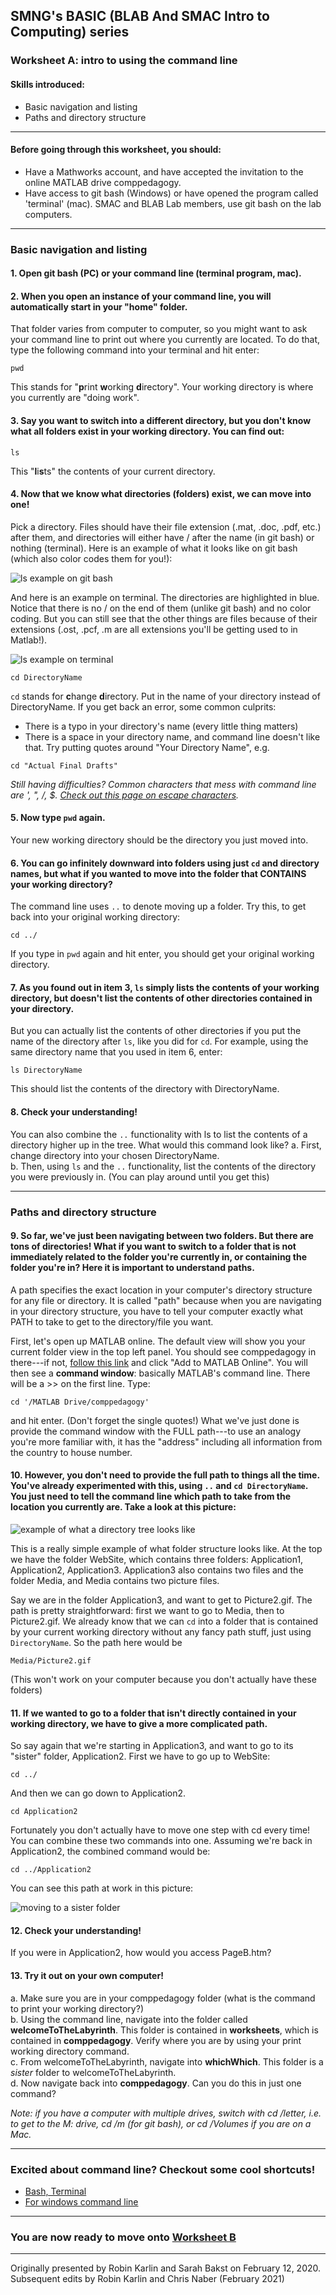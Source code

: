 ## SMNG's BASIC (BLAB And SMAC Intro to Computing) series
### Worksheet A: intro to using the command line 
 
#### Skills introduced: 
* Basic navigation and listing
* Paths and directory structure

----------------------------------------------------------------------------------
#### Before going through this worksheet, you should:
* Have a Mathworks account, and have accepted the invitation to the online MATLAB drive comppedagogy. 
* Have access to git bash (Windows) or have opened the program called 'terminal' (mac). SMAC and BLAB Lab members, use git bash on the lab computers.
----------------------------------------------------------------------------------
### Basic navigation and listing

#### 1. Open git bash (PC) or your command line (terminal program, mac).
#### 2. When you open an instance of your command line, you will automatically start in your "home" folder. 
That folder varies from computer to computer, so you might want to ask your command line to print out where you currently are located. To do that, type the following command into your terminal and hit enter: 

`pwd` 

This stands for "**p**rint **w**orking **d**irectory". Your working directory is where you currently are "doing work". 

#### 3. Say you want to switch into a different directory, but you don't know what all folders exist in your working directory. You can find out: 

`ls` 

This "**l**i**s**ts" the contents of your current directory. 

#### 4. Now that we know what directories (folders) exist, we can move into one! 
Pick a directory. Files should have their file extension (.mat, .doc, .pdf, etc.) after them, and directories will either have / after the name (in git bash) or nothing (terminal). Here is an example of what it looks like on git bash (which also color codes them for you!):

![ls example on git bash](directoryPictureExamples/resultsOfLs_gitbash.png)

And here is an example on terminal. The directories are highlighted in blue. Notice that there is no / on the end of them (unlike git bash) and no color coding. But you can still see that the other things are files because of their extensions (.ost, .pcf, .m are all extensions you'll be getting used to in Matlab!).  

![ls example on terminal](directoryPictureExamples/resultsOfLs_terminal.png)

`cd DirectoryName`

`cd` stands for **c**hange **d**irectory. Put in the name of your directory instead of DirectoryName. If you get back an error, some common culprits:
* There is a typo in your directory's name (every little thing matters)
* There is a space in your directory name, and command line doesn't like that. Try putting quotes around "Your Directory Name", e.g. 

`cd "Actual Final Drafts"`

*Still having difficulties? Common characters that mess with command line are ', ", /, $. [Check out this page on escape characters](https://www.shellscript.sh/escape.html).*

#### 5. Now type `pwd` again. 
Your new working directory should be the directory you just moved into. 
#### 6. You can go infinitely downward into folders using just `cd` and directory names, but what if you wanted to move into the folder that CONTAINS your working directory? 
The command line uses `..` to denote moving up a folder. Try this, to get back into your original working directory: 

`cd ../`

If you type in `pwd` again and hit enter, you should get your original working directory. 

#### 7. As you found out in item 3, `ls` simply lists the contents of your working directory, but doesn't list the contents of other directories contained in your directory. 
But you can actually list the contents of other directories if you put the name of the directory after `ls`, like you did for `cd`. For example, using the same directory name that you used in item 6, enter: 

`ls DirectoryName`

This should list the contents of the directory with DirectoryName. 

#### 8. Check your understanding! 
You can also combine the `..` functionality with ls to list the contents of a directory higher up in the tree. What would this command look like?
a. First, change directory into your chosen DirectoryName. <br>
b. Then, using `ls` and the `..` functionality, list the contents of the directory you were previously in. (You can play around until you get this) <br>

-------
### Paths and directory structure

#### 9. So far, we've just been navigating between two folders. But there are tons of directories! What if you want to switch to a folder that is not immediately related to the folder you're currently in, or containing the folder you're in? Here it is important to understand paths. 

A path specifies the exact location in your computer's directory structure for any file or directory. It is called "path" because when you are navigating in your directory structure, you have to tell your computer exactly what PATH to take to get to the directory/file you want. 

First, let's open up MATLAB online. The default view will show you your current folder view in the top left panel. You should see comppedagogy in there---if not, [follow this link]([url](https://drive.matlab.com/sharing/412598b7-dd88-4077-9ed7-f9d764e5760c/)) and click "Add to MATLAB Online". You will then see a **command window**: basically MATLAB's command line. There will be a >> on the first line. Type: 

`cd '/MATLAB Drive/comppedagogy'` 

and hit enter. (Don't forget the single quotes!) What we've just done is provide the command window with the FULL path---to use an analogy you're more familiar with, it has the "address" including all information from the country to house number. 

#### 10. However, you don't need to provide the full path to things all the time. You've already experimented with this, using `..` and `cd DirectoryName`. You just need to tell the command line which path to take from the location you currently are. Take a look at this picture: 

![example of what a directory tree looks like](directoryPictureExamples/directoryTreeExample.gif)

This is a really simple example of what folder structure looks like. At the top we have the folder WebSite, which contains three folders: Application1, Application2, Application3. Application3 also contains two files and the folder Media, and Media contains two picture files. 

Say we are in the folder Application3, and want to get to Picture2.gif. The path is pretty straightforward: first we want to go to Media, then to Picture2.gif. We already know that we can `cd` into a folder that is contained by your current working directory without any fancy path stuff, just using `DirectoryName`. So the path here would be

`Media/Picture2.gif` 

(This won't work on your computer because you don't actually have these folders)

#### 11. If we wanted to go to a folder that isn't directly contained in your working directory, we have to give a more complicated path. 
So say again that we're starting in Application3, and want to go to its "sister" folder, Application2. First we have to go up to WebSite:
 
`cd ../`

And then we can go down to Application2. 

`cd Application2`

Fortunately you don't actually have to move one step with cd every time! You can combine these two commands into one. Assuming we're back in Application2, the combined command would be: 

`cd ../Application2`

You can see this path at work in this picture: 

![moving to a sister folder](directoryPictureExamples/directoryTreeExampleApp3-App2.gif)

#### 12. Check your understanding! 
If you were in Application2, how would you access PageB.htm? 

#### 13. Try it out on your own computer! 
a. Make sure you are in your comppedagogy folder (what is the command to print your working directory?) <br>
b. Using the command line, navigate into the folder called **welcomeToTheLabyrinth**. This folder is contained in **worksheets**, which is contained in **comppedagogy**. Verify where you are by using your print working directory command. <br>
c. From welcomeToTheLabyrinth, navigate into **whichWhich**. This folder is a *sister* folder to welcomeToTheLabyrinth. <br>
d. Now navigate back into **comppedagogy**. Can you do this in just one command? <br>

*Note: if you have a computer with multiple drives, switch with cd /letter, i.e. to get to the M: drive, cd /m (for git bash), or cd /Volumes if you are on a Mac.*


---------------
### Excited about command line? Checkout some cool shortcuts! 
* [Bash, Terminal](https://www.howtogeek.com/howto/ubuntu/keyboard-shortcuts-for-bash-command-shell-for-ubuntu-debian-suse-redhat-linux-etc/)
* [For windows command line](https://www.howtogeek.com/254401/34-useful-keyboard-shortcuts-for-the-windows-command-prompt/) 

---------------
### You are now ready to move onto [Worksheet B](http://github.com/blab-lab/comppedagogy/blob/master/startHere/worksheetB.md)
---------------
Originally presented by Robin Karlin and Sarah Bakst on February 12, 2020.<br>
Subsequent edits by Robin Karlin and Chris Naber (February 2021) 
